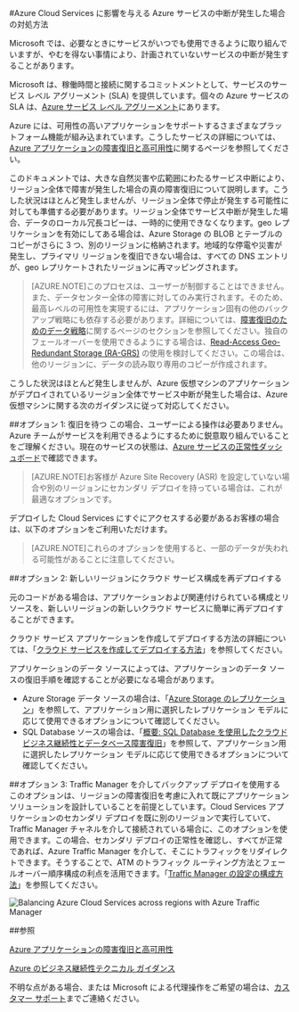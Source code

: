 <properties
	pageTitle="Azure Cloud Services に影響を与える Azure サービスの中断が発生した場合の対処方法 | Microsoft Azure"
	description="Azure Cloud Services に影響を与える Azure サービスの中断が発生した場合の対処方法について説明します。"
	services="cloud-services"
	documentationCenter=""
	authors="kmouss"
	manager="drewm"
	editor=""/>

<tags
	ms.service="cloud-services"
	ms.workload="cloud-services"
	ms.tgt_pltfrm="na"
	ms.devlang="na"
	ms.topic="article"
	ms.date="05/16/2016"
	ms.author="kmouss;aglick"/>

#Azure Cloud Services に影響を与える Azure サービスの中断が発生した場合の対処方法

Microsoft では、必要なときにサービスがいつでも使用できるように取り組んでいますが、やむを得ない事情により、計画されていないサービスの中断が発生することがあります。

Microsoft は、稼働時間と接続に関するコミットメントとして、サービスのサービス レベル アグリーメント (SLA) を提供しています。個々の Azure サービスの SLA は、[Azure サービス レベル アグリーメント](https://azure.microsoft.com/support/legal/sla/)にあります。

Azure には、可用性の高いアプリケーションをサポートするさまざまなプラットフォーム機能が組み込まれています。こうしたサービスの詳細については、[Azure アプリケーションの障害復旧と高可用性](https://aka.ms/drtechguide)に関するページを参照してください。

このドキュメントでは、大きな自然災害や広範囲にわたるサービス中断により、リージョン全体で障害が発生した場合の真の障害復旧について説明します。こうした状況はほとんど発生しませんが、リージョン全体で停止が発生する可能性に対しても準備する必要があります。リージョン全体でサービス中断が発生した場合、データのローカル冗長コピーは、一時的に使用できなくなります。geo レプリケーションを有効にしてある場合は、Azure Storage の BLOB とテーブルのコピーがさらに 3 つ、別のリージョンに格納されます。地域的な停電や災害が発生し、プライマリ リージョンを復旧できない場合は、すべての DNS エントリが、geo レプリケートされたリージョンに再マッピングされます。
 
>[AZURE.NOTE]このプロセスは、ユーザーが制御することはできません。また、データセンター全体の障害に対してのみ実行されます。そのため、最高レベルの可用性を実現するには、アプリケーション固有の他のバックアップ戦略にも依存する必要があります。詳細については、[障害復旧のためのデータ戦略](https://aka.ms/drtechguide#DSDR)に関するページのセクションを参照してください。独自のフェールオーバーを使用できるようにする場合は、[Read-Access Geo-Redundant Storage (RA-GRS)](../storage/storage-redundancy.md#read-access-geo-redundant-storage) の使用を検討してください。この場合は、他のリージョンに、データの読み取り専用のコピーが作成されます。

こうした状況はほとんど発生しませんが、Azure 仮想マシンのアプリケーションがデプロイされているリージョン全体でサービス中断が発生した場合は、Azure 仮想マシンに関する次のガイダンスに従って対応してください。

##オプション 1: 復旧を待つ 
この場合、ユーザーによる操作は必要ありません。Azure チームがサービスを利用できるようにするために鋭意取り組んでいることをご理解ください。現在のサービスの状態は、[Azure サービスの正常性ダッシュボード](https://azure.microsoft.com/status/)で確認できます。

>[AZURE.NOTE]お客様が Azure Site Recovery (ASR) を設定していない場合や別のリージョンにセカンダリ デプロイを持っている場合は、これが最適なオプションです。

デプロイした Cloud Services にすぐにアクセスする必要があるお客様の場合は、以下のオプションをご利用いただけます。

>[AZURE.NOTE]これらのオプションを使用すると、一部のデータが失われる可能性があることに注意してください。

##オプション 2: 新しいリージョンにクラウド サービス構成を再デプロイする 

元のコードがある場合は、アプリケーションおよび関連付けられている構成とリソースを、新しいリージョンの新しいクラウド サービスに簡単に再デプロイすることができます。

クラウド サービス アプリケーションを作成してデプロイする方法の詳細については、「[クラウド サービスを作成してデプロイする方法](./cloud-services-how-to-create-deploy-portal.md)」を参照してください。

アプリケーションのデータ ソースによっては、アプリケーションのデータ ソースの復旧手順を確認することが必要になる場合があります。
  * Azure Storage データ ソースの場合は、「[Azure Storage のレプリケーション](../storage/storage-redundancy.md#read-access-geo-redundant-storage)」を参照して、アプリケーション用に選択したレプリケーション モデルに応じて使用できるオプションについて確認してください。
  * SQL Database ソースの場合は、「[概要: SQL Database を使用したクラウド ビジネス継続性とデータベース障害復旧](../sql-database/sql-database-business-continuity.md)」を参照して、アプリケーション用に選択したレプリケーション モデルに応じて使用できるオプションについて確認してください。 

##オプション 3: Traffic Manager を介してバックアップ デプロイを使用する 
このオプションは、リージョンの障害復旧を考慮に入れて既にアプリケーション ソリューションを設計していることを前提としています。Cloud Services アプリケーションのセカンダリ デプロイを既に別のリージョンで実行していて、Traffic Manager チャネルを介して接続されている場合に、このオプションを使用できます。この場合、セカンダリ デプロイの正常性を確認し、すべてが正常であれば、Azure Traffic Manager を介して、そこにトラフィックをリダイレクトできます。そうすることで、ATM のトラフィック ルーティング方法とフェールオーバー順序構成の利点を活用できます。「[Traffic Manager の設定の構成方法](../traffic-manager/traffic-manager-overview.md#how-to-configure-traffic-manager-settings)」を参照してください。

![Balancing Azure Cloud Services across regions with Azure Traffic Manager](./media/cloud-services-disaster-recovery-guidance/using-azure-traffic-manager.png)

##参照 

[Azure アプリケーションの障害復旧と高可用性](https://aka.ms/drtechguide)

[Azure のビジネス継続性テクニカル ガイダンス](https://aka.ms/bctechguide)
 
不明な点がある場合、または Microsoft による代理操作をご希望の場合は、[カスタマー サポート](https://portal.azure.com/#blade/Microsoft_Azure_Support/HelpAndSupportBlade)までご連絡ください。

<!---HONumber=AcomDC_0525_2016-->